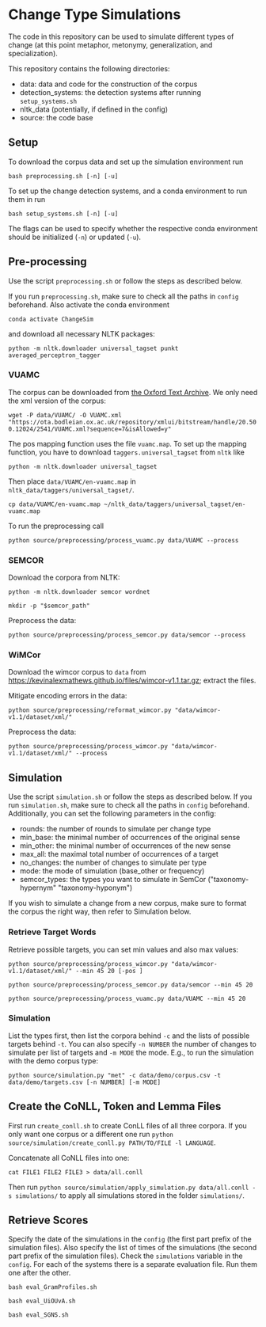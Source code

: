 # Change Type Simulations

The code in this repository can be used to simulate different types of change (at this point metaphor, metonymy, generalization, and specialization).

This repository contains the following directories:
- data: data and code for the construction of the corpus
- detection_systems: the detection systems after running ``setup_systems.sh``
- nltk_data (potentially, if defined in the config)
- source: the code base

## Setup

To download the corpus data and set up the simulation environment run

``bash preprocessing.sh [-n] [-u]``

To set up the change detection systems, and a conda environment to run them in run

``bash setup_systems.sh [-n] [-u]``

The flags can be used to specify whether the respective conda environment should be initialized (`-n`) or updated (`-u`).

## Pre-processing

Use the script ``preprocessing.sh`` or follow the steps as described below. 

If you run ``preprocessing.sh``, make sure to check all the paths in ``config`` beforehand.
Also activate the conda environment

`conda activate ChangeSim`

and download all necessary NLTK packages:

`python -m nltk.downloader universal_tagset punkt averaged_perceptron_tagger`

### VUAMC
The corpus can be downloaded from [the Oxford Text Archive](https://ota.bodleian.ox.ac.uk/repository/xmlui/handle/20.500.12024/2541). We only need
the xml version of the corpus:

``wget -P data/VUAMC/ -O VUAMC.xml "https://ota.bodleian.ox.ac.uk/repository/xmlui/bitstream/handle/20.500.12024/2541/VUAMC.xml?sequence=7&isAllowed=y"``

The pos mapping function uses the file `vuamc.map`. To set up the mapping function, you have to download 
`taggers.universal_tagset` from `nltk` like

`python -m nltk.downloader universal_tagset`

Then place `data/VUAMC/en-vuamc.map` in `nltk_data/taggers/universal_tagset/`.

`cp data/VUAMC/en-vuamc.map ~/nltk_data/taggers/universal_tagset/en-vuamc.map`

To run the preprocessing call

`python source/preprocessing/process_vuamc.py data/VUAMC --process`

### SEMCOR

Download the corpora from NLTK:

`python -m nltk.downloader semcor wordnet`

`mkdir -p "$semcor_path"`

Preprocess the data:

`python source/preprocessing/process_semcor.py data/semcor --process`

### WiMCor

Download the wimcor corpus to `data` from https://kevinalexmathews.github.io/files/wimcor-v1.1.tar.gz; extract the files.

Mitigate encoding errors in the data:

`python source/preprocessing/reformat_wimcor.py "data/wimcor-v1.1/dataset/xml/"`

Preprocess the data:

`python source/preprocessing/process_wimcor.py "data/wimcor-v1.1/dataset/xml/" --process`

## Simulation

Use the script ``simulation.sh`` or follow the steps as described below. If you run ``simulation.sh``, make sure to check all the paths in ``config`` beforehand.
Additionally, you can set the following parameters in the config:

- rounds: the number of rounds to simulate per change type
- min_base: the minimal number of occurrences of the original sense
- min_other: the minimal number of occurrences of the new sense
- max_all: the maximal total number of occurrences of a target
- no_changes: the number of changes to simulate per type
- mode: the mode of simulation (base_other or frequency)
- semcor_types: the types you want to simulate in SemCor ("taxonomy-hypernym" "taxonomy-hyponym")

If you wish to simulate a change from a new corpus, make sure to format the corpus the right way, then refer to Simulation below.

### Retrieve Target Words

Retrieve possible targets, you can set min values and also max values:

`python source/preprocessing/process_wimcor.py "data/wimcor-v1.1/dataset/xml/" --min 45 20 [-pos ]`

`python source/preprocessing/process_semcor.py data/semcor --min 45 20`

`python source/preprocessing/process_vuamc.py data/VUAMC --min 45 20`

### Simulation

List the types first, then list the corpora behind `-c` and the lists of possible targets behind `-t`.
You can also specify `-n NUMBER` the number of changes to simulate per list of targets and `-m MODE` the mode.
E.g., to run the simulation with the demo corpus type:

``python source/simulation.py "met" -c data/demo/corpus.csv -t data/demo/targets.csv [-n NUMBER] [-m MODE]``

## Create the CoNLL, Token and Lemma Files

First run `create_conll.sh` to create ConLL files of all three corpora. If you only want one corpus or a different one run
`python source/simulation/create_conll.py PATH/TO/FILE -l LANGUAGE`.

Concatenate all CoNLL files into one:

`cat FILE1 FILE2 FILE3 > data/all.conll`

Then run `python source/simulation/apply_simulation.py data/all.conll -s simulations/` to apply all simulations stored in
the folder `simulations/`.

## Retrieve Scores

Specify the date of the simulations in the `config` (the first part prefix of the simulation files). Also specify the list
of times of the simulations (the second part prefix of the simulation files). Check the `simulations` variable in the `config`.
For each of the systems there is a separate evaluation file. Run them one after the other.

`bash eval_GramProfiles.sh`

`bash eval_UiOUvA.sh`

`bash eval_SGNS.sh`